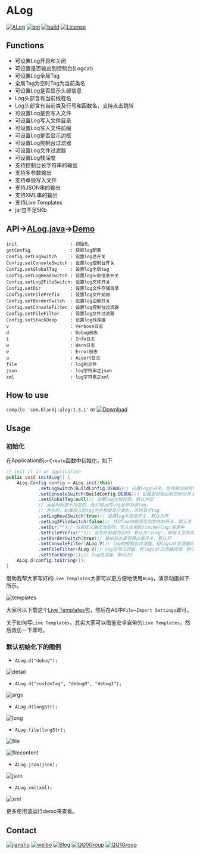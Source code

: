 # ALog

[![ALog][alogsvg]][alog] [![api][apisvg]][api] [![build][buildsvg]][build] [![License][licensesvg]][license]

## Functions

* 可设置Log开启和关闭
* 可设置是否输出到控制台(Logcat)
* 可设置Log全局Tag
* 全局Tag为空时Tag为当前类名
* 可设置Log是否显示头部信息
* Log头部含有当前线程名
* Log头部含有当前类及行号和函数名，支持点击跳转
* 可设置Log是否写入文件
* 可设置Log写入文件目录
* 可设置Log写入文件前缀
* 可设置Log是否显示边框
* 可设置Log控制台过滤器
* 可设置Log文件过滤器
* 可设置Log栈深度
* 支持控制台长字符串的输出
* 支持多参数输出
* 支持单独写入文件
* 支持JSON串的输出
* 支持XML串的输出
* 支持Live Templates
* jar包不足5Kb


## API→[ALog.java][alog.java]→[Demo][alog.demo]

```
init                    : 初始化
getConfig               : 获取log配置
Config.setLogSwitch     : 设置log总开关
Config.setConsoleSwitch : 设置log控制台开关
Config.setGlobalTag     : 设置log全局tag
Config.setLogHeadSwitch : 设置log头部信息开关
Config.setLog2FileSwitch: 设置log文件开关
Config.setDir           : 设置log文件存储目录
Config.setFilePrefix    : 设置log文件前缀
Config.setBorderSwitch  : 设置log边框开关
Config.setConsoleFilter : 设置log控制台过滤器
Config.setFileFilter    : 设置log文件过滤器
Config.setStackDeep     : 设置log栈深度
v                       : Verbose日志
d                       : Debug日志
i                       : Info日志
w                       : Warn日志
e                       : Error日志
a                       : Assert日志
file                    : log到文件
json                    : log字符串之json
xml                     : log字符串之xml
```


## How to use

`compile 'com.blankj:alog:1.3.1'` or [![Download][jarsvg]][jar]


## Usage

### 初始化

在Application的`onCreate`函数中初始化，如下

``` java
// init it in ur application
public void initALog() {
    ALog.Config config = ALog.init(this)
            .setLogSwitch(BuildConfig.DEBUG)// 设置log总开关，包括输出到控制台和文件，默认开
            .setConsoleSwitch(BuildConfig.DEBUG)// 设置是否输出到控制台开关，默认开
            .setGlobalTag(null)// 设置log全局标签，默认为空
            // 当全局标签不为空时，我们输出的log全部为该tag，
            // 为空时，如果传入的tag为空那就显示类名，否则显示tag
            .setLogHeadSwitch(true)// 设置log头信息开关，默认为开
            .setLog2FileSwitch(false)// 打印log时是否存到文件的开关，默认关
            .setDir("")// 当自定义路径为空时，写入应用的/cache/log/目录中
            .setFilePrefix("")// 当文件前缀为空时，默认为"alog"，即写入文件为"alog-MM-dd.txt"
            .setBorderSwitch(true)// 输出日志是否带边框开关，默认开
            .setConsoleFilter(ALog.V)// log的控制台过滤器，和logcat过滤器同理，默认Verbose
            .setFileFilter(ALog.V)// log文件过滤器，和logcat过滤器同理，默认Verbose
            .setStackDeep(1);// log栈深度，默认为1
    ALog.d(config.toString());
}
```

借助我帮大家写好的`Live Templates`大家可以更方便地使用`ALog`，演示动画如下所示。

![templates][templates]

大家可以下载这个[Live Templates][templates_jar]包，然后在AS中`File→Import Settings`即可。

关于如何写`Live Templates`，其实大家可以借鉴安卓自带的`Live Templates`，然后效仿一下即可。


### 默认初始化下的图例

* `ALog.d("debug");`

![detail][detail]

* `ALog.d("customTag", "debug0", "debug1");`

![args][args]

* `ALog.d(longStr);`

![long][long]

* `ALog.file(longStr);`

![file][file]

![filecontent][filecontent]

* `ALog.json(json);`

![json][json]

* `ALog.xml(xml);`

![xml][xml]


更多使用请运行demo来查看。



## Contact

[![jianshu][jianshusvg]][jianshu] [![weibo][weibosvg]][weibo]  [![Blog][blogsvg]][blog] [![QQ0Group][qq0groupsvg]][qq0group] [![QQ1Group][qq1groupsvg]][qq1group]


[alogsvg]: https://img.shields.io/badge/ALog-v1.3.1-brightgreen.svg
[alog]: https://github.com/Blankj/ALog

[apisvg]: https://img.shields.io/badge/API-11+-brightgreen.svg
[api]: https://android-arsenal.com/api?level=11

[buildsvg]: https://travis-ci.org/Blankj/ALog.svg?branch=master
[build]: https://travis-ci.org/Blankj/ALog

[licensesvg]: https://img.shields.io/badge/License-Apache--2.0-brightgreen.svg
[license]: https://github.com/Blankj/ALog/blob/master/LICENSE

[alog.java]: https://github.com/Blankj/ALog/blob/master/alog/src/main/java/com/blankj/ALog.java
[alog.demo]: https://github.com/Blankj/ALog/blob/master/app/src/main/java/com/blankj/alog/ALogActivity.java
[jarsvg]: https://img.shields.io/badge/download-jar--4Kb-brightgreen.svg
[jar]: https://jcenter.bintray.com/com/blankj/alog/1.3.1/alog-1.3.1-sources.jar
[detail]: https://raw.githubusercontent.com/Blankj/ALog/master/art/detail.png
[args]: https://raw.githubusercontent.com/Blankj/ALog/master/art/args.png
[long]: https://raw.githubusercontent.com/Blankj/ALog/master/art/long.png
[file]: https://raw.githubusercontent.com/Blankj/ALog/master/art/file.png
[filecontent]: https://raw.githubusercontent.com/Blankj/ALog/master/art/filecontent.png
[json]: https://raw.githubusercontent.com/Blankj/ALog/master/art/json.png
[xml]: https://raw.githubusercontent.com/Blankj/ALog/master/art/xml.png
[templates]: https://raw.githubusercontent.com/Blankj/ALog/master/art/alog.gif
[templates_jar]: https://raw.githubusercontent.com/Blankj/ALog/master/art/alog_templates.jar

[jianshusvg]: https://img.shields.io/badge/简书-Blankj-brightgreen.svg
[jianshu]: http://www.jianshu.com/u/46702d5c6978

[weibosvg]: https://img.shields.io/badge/weibo-__Blankj-brightgreen.svg
[weibo]: http://weibo.com/3076228982

[blogsvg]: https://img.shields.io/badge/Blog-Blankj-brightgreen.svg
[blog]: http://blankj.com

[qq0groupsvg]: https://img.shields.io/badge/QQ0群(满)-74721490-fba7f9.svg
[qq0group]: https://shang.qq.com/wpa/qunwpa?idkey=62baf2c3ec6b0863155b0c7a10c71bba2608cb0b6532fc18515835e54c69bdd3

[qq1groupsvg]: https://img.shields.io/badge/QQ1群-25206533-fba7f9.svg
[qq1group]: https://shang.qq.com/wpa/qunwpa?idkey=d906789f84484465e2736f7b524366b4c23afeda38733d5c7b10fc3f6e406e9b